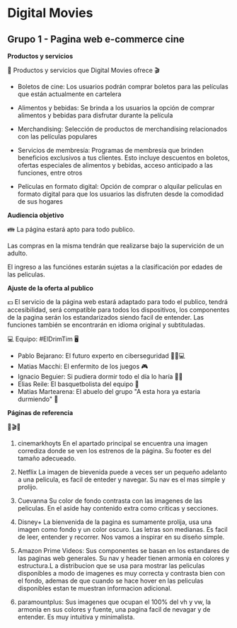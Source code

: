 # Digital Movies

## Grupo 1 - Pagina web e-commerce cine

**Productos y servicios**

🎥 Productos y servicios que Digital Movies ofrece 🎬

- Boletos de cine: Los usuarios podrán comprar boletos para las películas que están actualmente en cartelera

- Alimentos y bebidas: Se brinda a los usuarios la opción de comprar alimentos y bebidas para disfrutar durante la película

- Merchandising: Selección de productos de merchandising relacionados con las películas populares

- Servicios de membresía: Programas de membresía que brinden beneficios exclusivos a tus clientes. Esto incluye descuentos en boletos, ofertas especiales de alimentos y bebidas, acceso anticipado a las funciones, entre otros

- Películas en formato digital: Opción de comprar o alquilar películas en formato digital para que los usuarios las disfruten desde la comodidad de sus hogares

**Audiencia objetivo**

👪 La página estará apto para todo publico.

Las compras en la misma tendrán que realizarse bajo la supervición de un adulto. 

El ingreso a las funciónes estarán sujetas a la clasificación por edades de las peliculas.

**Ajuste de la oferta al publico**

💵 El servicio de la página web estará adaptado para todo el publico, tendrá accesibilidad, será compatible para todos los dispositivos, los componentes de la pagina serán los estandarizados siendo facil de entender. Las funciones también se encontrarán en idioma original y subtituladas.

💻 Equipo: #ElDrimTim 🖥

  - Pablo Bejarano: El futuro experto en ciberseguridad 🕵️‍♂️💻
  - Matias Macchi: El enfermito de los juegos 🎮
  - Ignacio Beguier: Si pudiera dormir todo el día lo haría 🐼💤
  - Elias Reile: El basquetbolista del equipo 🏀 
  - Matias Martearena: El abuelo del grupo "A esta hora ya estaria durmiendo" 👴

**Páginas de referencia**

🎥🎬🍿

1. cinemarkhoyts
En el apartado principal se encuentra una imagen corrediza donde se ven los estrenos de la página. Su footer es del tamaño adecueado.

2. Netflix
La imagen de bievenida puede a veces ser un pequeño adelanto a una pelicula, es facil de enteder y navegar. Su nav es el mas simple y prolijo.

3. Cuevanna
Su color de fondo contrasta con las imagenes de las peliculas. En el aside hay contenido extra como criticas y secciones.

4. Disney+
La bienvenida de la pagina es sumamente prolija, usa una imagen como fondo y un color oscuro. Las letras son medianas. Es facil de leer, entender y recorrer. Nos vamos a inspirar en su diseño simple.

5. Amazon Prime Videos:
Sus componentes se basan en los estandares de las paginas web generales. Su nav y header tienen armonia en colores y estructura.L a distribucion que se usa para mostrar las peliculas disponibles a modo de imagenes es muy correcta y contrasta bien con el fondo, ademas de que cuando se hace hover en las peliculas disponibles estan te muestran informacion adicional.

6. paramountplus:
Sus imagenes que ocupan el 100% del vh y vw, la armonia en sus colores y fuente, una pagina facil de nevagar y de entender. Es muy intuitiva y minimalista.
